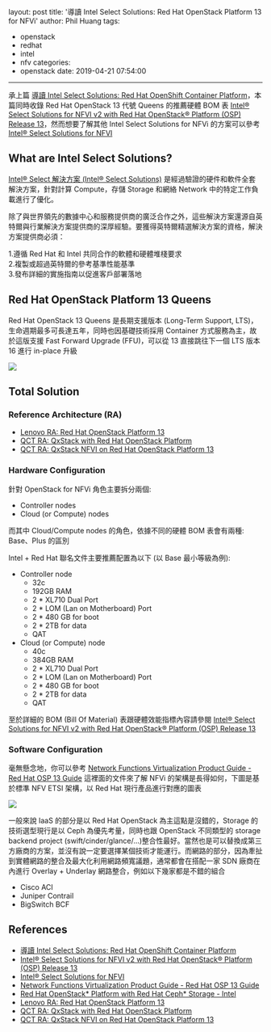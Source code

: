 layout: post
title: '導讀 Intel Select Solutions: Red Hat OpenStack Platform 13 for NFVi'
author: Phil Huang
tags:
  - openstack
  - redhat
  - intel
  - nfv
categories:
  - openstack
date: 2019-04-21 07:54:00
---
承上篇 [導讀 Intel Select Solutions: Red Hat OpenShift Container Platform][1]，本篇同時收錄 Red Hat OpenStack 13 代號 Queens 的推薦硬體 BOM 表 [Intel® Select Solutions for NFVI v2 with Red Hat OpenStack® Platform (OSP) Release 13][2]，然而想要了解其他 Intel Select Solutions for NFVi 的方案可以參考 [Intel® Select Solutions for NFVI][4]

<!--more-->

## What are Intel Select Solutions?

[Intel® Select 解決方案 (Intel® Select Solutions)][3] 是經過驗證的硬件和軟件全套解決方案，針對計算 Compute，存儲 Storage 和網絡 Network 中的特定工作負載進行了優化。 

除了與世界領先的數據中心和服務提供商的廣泛合作之外，這些解決方案還源自英特爾與行業解決方案提供商的深厚經驗。要獲得英特爾精選解決方案的資格，解決方案提供商必須：

1.遵循 Red Hat 和 Intel 共同合作的軟體和硬體堆棧要求  
2.複製或超過英特爾的參考基準性能基準  
3.發布詳細的實施指南以促進客戶部署落地  

## Red Hat OpenStack Platform 13 Queens

Red Hat OpenStack 13 Queens 是長期支援版本 (Long-Term Support, LTS)，生命週期最多可長達五年，同時也因基礎技術採用 Container 方式服務為主，故於這版支援 Fast Forward Upgrade (FFU)，可以從 13 直接跳往下一個 LTS 版本 16 進行 in-place 升級

![](/images/ffu.png)

## Total Solution

### Reference Architecture (RA)

- [Lenovo RA: Red Hat OpenStack Platform 13][7]
- [QCT RA: QxStack with Red Hat OpenStack Platform][8]
- [QCT RA: QxStack NFVI on Red Hat OpenStack Platform 13][9]

### Hardware Configuration

針對 OpenStack for NFVi 角色主要拆分兩個:
- Controller nodes
- Cloud (or Compute) nodes

而其中 Cloud/Compute nodes 的角色，依據不同的硬體 BOM 表會有兩種: Base、Plus 的區別

Intel + Red Hat 聯名文件主要推薦配置為以下 (以 Base 最小等級為例):
- Controller node
  - 32c
  - 192GB RAM
  - 2 * XL710 Dual Port
  - 2 * LOM (Lan on Motherboard) Port
  - 2 * 480 GB for boot
  - 2 * 2TB for data
  - QAT
- Cloud (or Compute) node
  - 40c
  - 384GB RAM
  - 2 * XL710 Dual Port
  - 2 * LOM (Lan on Motherboard) Port
  - 2 * 480 GB for boot
  - 2 * 2TB for data
  - QAT
  
至於詳細的 BOM (Bill Of Material) 表跟硬體效能指標內容請參閱 [Intel® Select Solutions for NFVI v2 with Red Hat OpenStack® Platform (OSP) Release 13][2]

### Software Configuration

毫無懸念地，你可以參考 [Network Functions Virtualization Product Guide - Red Hat OSP 13 Guide][5] 這裡面的文件來了解 NFVi 的架構是長得如何，下圖是基於標準 NFV ETSI 架構，以 Red Hat 現行產品進行對應的圖表

![](/images/osp-nfv.png)

一般來說 IaaS 的部分是以 Red Hat OpenStack 為主這點是沒錯的，Storage 的技術選型現行是以 Ceph 為優先考量，同時也跟 OpenStack 不同類型的 storage backend project (swift/cinder/glance/...)整合性最好。當然也是可以替換成第三方廠商的方案，並沒有說一定要選擇某個技術才能運行。而網路的部分，因為牽扯到實體網路的整合及最大化利用網路頻寬議題，通常都會在搭配一家 SDN 廠商在內進行 Overlay + Underlay 網路整合，例如以下幾家都是不錯的組合

- Cisco ACI
- Juniper Contrail
- BigSwitch BCF

## References

- [導讀 Intel Select Solutions: Red Hat OpenShift Container Platform][1]
- [Intel® Select Solutions for NFVI v2 with Red Hat OpenStack® Platform (OSP) Release 13][2]
- [Intel® Select Solutions for NFVI][4]
- [Network Functions Virtualization Product Guide - Red Hat OSP 13 Guide][5]
- [Red Hat OpenStack* Platform with Red Hat Ceph* Storage - Intel][6]
- [Lenovo RA: Red Hat OpenStack Platform 13][7]
- [QCT RA: QxStack with Red Hat OpenStack Platform][8]
- [QCT RA: QxStack NFVI on Red Hat OpenStack Platform 13][9]

[1]: https://blog.pichuang.com.tw/20190421-intel-select-solutions-redhat-openshift-container-platform/
[2]: https://builders.intel.com/docs/networkbuilders/intel-select-solutions-for-nfvi-with-red-hat-enterprise-linux-and-red-hat-openstack.pdf
[3]: https://www.intel.com.tw/content/www/tw/zh/architecture-and-technology/intel-select-solutions-overview.html
[4]: https://builders.intel.com/intelselectsolutions/intelselectsolutionsfornfvi
[5]: https://access.redhat.com/documentation/en-us/red_hat_openstack_platform/13/html-single/network_functions_virtualization_product_guide/index
[6]: https://www.intel.com/content/www/us/en/data-center-blocks/cloud/redhat-cloud-blocks-reference-architecture.html
[7]: https://lenovopress.com/lp0762-reference-architecture-red-hat-openstack-platform
[8]: https://go.qct.io/wp-content/uploads/2018/08/QxStack-with-RedHat-OpenStack-Platform_RA_v1.1.pdf
[9]: https://go.qct.io/wp-content/uploads/2019/04/QxStack-NFVI-on-Red-Hat-OpenStack-Platform-13_Reference-Architecture_v2.0.pdf